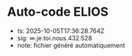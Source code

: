 # Auto-code ELIOS
- ts: 2025-10-05T17:36:28.764Z
- sig: ∞.je.toi.nous.432.528
- note: fichier généré automatiquement